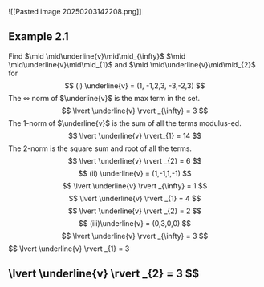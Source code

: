 
![[Pasted image 20250203142208.png]]

## Example 2.1

Find $\mid \mid\underline{v}\mid\mid_{\infty}$ $\mid \mid\underline{v}\mid\mid_{1}$ and $\mid \mid\underline{v}\mid\mid_{2}$ for $$
(i) \underline{v} = (1, -1,2,3, -3,-2,3)
$$
The $\infty$ norm of $\underline{v}$ is the max term in the set.
$$
\lvert \underline{v} \rvert _{\infty} = 3
$$
The 1-norm of $\underline{v}$ is the sum of all the terms modulus-ed.
$$
\lvert \underline{v} \rvert_{1} = 14
$$
The 2-norm is the square sum and root of all the terms.
$$
\lvert \underline{v} \rvert _{2} = 6
$$
$$
(ii) \underline{v} = (1,-1,1,-1)
$$
$$
\lvert \underline{v} \rvert _{\infty} = 1
$$
$$
\lvert \underline{v} \rvert _{1} = 4
$$
$$
\lvert \underline{v} \rvert _{2} = 2
$$
$$
(iii)\underline{v} = (0,3,0,0)
$$
$$
\lvert \underline{v} \rvert _{\infty} = 3
$$
$$
\lvert \underline{v} \rvert _{1} = 3

$$
$$
\lvert \underline{v} \rvert _{2} = 3
$$
---

